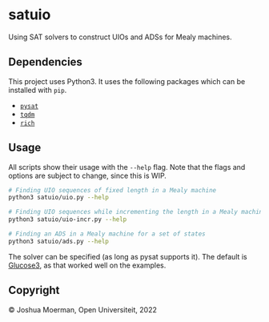 satuio
======

Using SAT solvers to construct UIOs and ADSs for Mealy machines.


## Dependencies

This project uses Python3. It uses the following packages which can be
installed with `pip`.

* [`pysat`](https://github.com/pysathq/pysat)
* [`tqdm`](https://github.com/tqdm/tqdm)
* [`rich`](https://github.com/Textualize/rich/)


## Usage

All scripts show their usage with the `--help` flag. Note that the
flags and options are subject to change, since this is WIP.

```bash
# Finding UIO sequences of fixed length in a Mealy machine
python3 satuio/uio.py --help

# Finding UIO sequences while incrementing the length in a Mealy machine
python3 satuio/uio-incr.py --help

# Finding an ADS in a Mealy machine for a set of states
python3 satuio/ads.py --help
```

The solver can be specified (as long as pysat supports it). The default is
[Glucose3](https://www.labri.fr/perso/lsimon/glucose/), as that worked
well on the examples.


## Copyright

© Joshua Moerman, Open Universiteit, 2022
